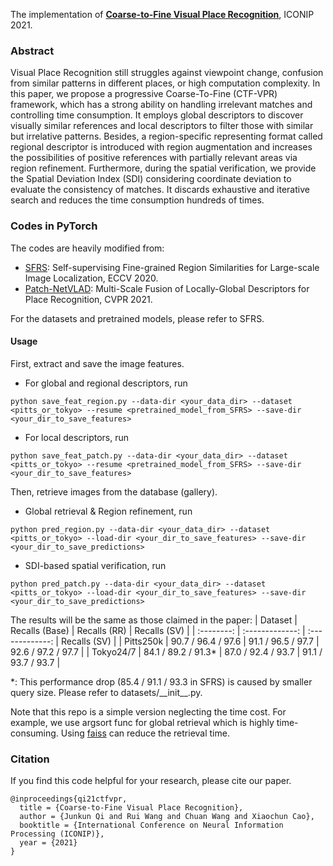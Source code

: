 The implementation of [**Coarse-to-Fine Visual Place Recognition**](https://doi.org/10.1007/978-3-030-92273-3_3), ICONIP 2021.

### Abstract

Visual Place Recognition still struggles against viewpoint change, confusion from similar patterns in different places, or high computation complexity. In this paper, we propose a progressive Coarse-To-Fine (CTF-VPR) framework, which has a strong ability on handling irrelevant matches and controlling time consumption.
It employs global descriptors to discover visually similar references and local descriptors to filter those with similar but irrelative patterns. Besides, a region-specific representing format called regional descriptor is introduced with region augmentation and increases the possibilities of positive references with partially relevant areas via region refinement. Furthermore, during the spatial verification, we provide the Spatial Deviation Index (SDI) considering coordinate deviation to evaluate the consistency of matches. It discards exhaustive and iterative search and reduces the time consumption hundreds of times.


### Codes in PyTorch

The codes are heavily modified from:
+ [SFRS](https://github.com/yxgeee/OpenIBL): Self-supervising Fine-grained Region Similarities for Large-scale Image Localization, ECCV 2020.
+ [Patch-NetVLAD](https://github.com/QVPR/Patch-NetVLAD): Multi-Scale Fusion of Locally-Global Descriptors for Place Recognition, CVPR 2021.

For the datasets and pretrained models, please refer to SFRS.

#### Usage

First, extract and save the image features.
+ For global and regional descriptors, run
```
python save_feat_region.py --data-dir <your_data_dir> --dataset <pitts_or_tokyo> --resume <pretrained_model_from_SFRS> --save-dir <your_dir_to_save_features>
```
+ For local descriptors, run
```
python save_feat_patch.py --data-dir <your_data_dir> --dataset <pitts_or_tokyo> --resume <pretrained_model_from_SFRS> --save-dir <your_dir_to_save_features>
```

Then, retrieve images from the database (gallery).
+ Global retrieval & Region refinement, run
```
python pred_region.py --data-dir <your_data_dir> --dataset <pitts_or_tokyo> --load-dir <your_dir_to_save_features> --save-dir <your_dir_to_save_predictions>
```
+ SDI-based spatial verification, run
```
python pred_patch.py --data-dir <your_data_dir> --dataset <pitts_or_tokyo> --load-dir <your_dir_to_save_features> --save-dir <your_dir_to_save_predictions>
```

The results will be the same as those claimed in the paper:
|   Dataset   |  Recalls (Base) |   Recalls (RR)  |   Recalls (SV)  |
|  :--------: | :-------------: | :-------------: |   Recalls (SV)  |
|   Pitts250k   | 90.7 / 96.4 / 97.6 | 91.1 / 96.5 / 97.7 | 92.6 / 97.2 / 97.7 |
|   Tokyo24/7   | 84.1 / 89.2 / 91.3\* | 87.0 / 92.4 / 93.7 | 91.1 / 93.7 / 93.7 |

\*: This performance drop (85.4 / 91.1 / 93.3 in SFRS) is caused by smaller query size. Please refer to datasets/\_\_init\_\_.py.

Note that this repo is a simple version neglecting the time cost.
For example, we use argsort func for global retrieval which is highly time-consuming.
Using [faiss](https://github.com/facebookresearch/faiss) can reduce the retrieval time.


### Citation

If you find this code helpful for your research, please cite our paper.
```
@inproceedings{qi21ctfvpr,
  title = {Coarse-to-Fine Visual Place Recognition},
  author = {Junkun Qi and Rui Wang and Chuan Wang and Xiaochun Cao},
  booktitle = {International Conference on Neural Information Processing (ICONIP)},
  year = {2021}
}
```